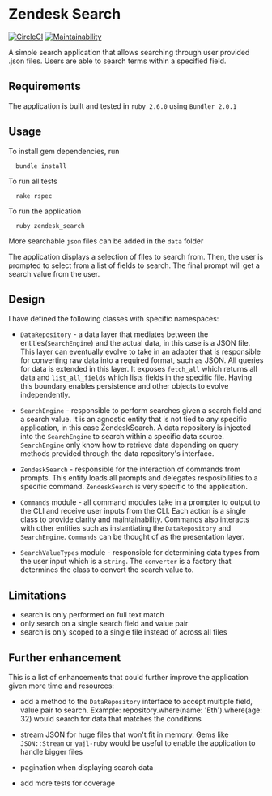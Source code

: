 # Zendesk Search

[![CircleCI](https://circleci.com/gh/daphsta/search.svg?style=svg)](https://circleci.com/gh/daphsta/search)
[![Maintainability](https://api.codeclimate.com/v1/badges/48dadc98a2cd19a97366/maintainability)](https://codeclimate.com/github/daphsta/search/maintainability)

A simple search application that allows searching through user provided .json files.
Users are able to search terms within a specified field.

## Requirements

The application is built and tested in `ruby 2.6.0` using `Bundler 2.0.1`

## Usage

To install gem dependencies, run
```
  bundle install
```

To run all tests
```
  rake rspec
```

To run the application
```
  ruby zendesk_search
```

More searchable `json` files can be added in the `data` folder

The application displays a selection of files to search from.
Then, the user is prompted to select from a list of fields to search.
The final prompt will get a search value from the user.

## Design

I have defined the following classes with specific namespaces:

* `DataRepository` - a data layer that mediates between the entities(`SearchEngine`)
                    and the actual data, in this case is a JSON file. This layer can eventually
                    evolve to take in an adapter that is responsible for converting raw data into a required
                    format, such as JSON. All queries for data is extended in this layer.
                    It exposes `fetch_all` which returns all data and `list_all_fields` which lists fields
                    in the specific file.
                    Having this boundary enables persistence and other objects to evolve independently.

* `SearchEngine` - responsible to perform searches given a search field and a search value.
                   It is an agnostic entity that is not tied to any specific application, in this case ZendeskSearch.
                   A data repository is injected into the `SearchEngine` to search within a specific data source.
                   `SearchEngine` only know how to retrieve data depending on query methods provided through
                   the data repository's interface.

* `ZendeskSearch` - responsible for the interaction of commands from prompts. This entity loads all prompts and delegates
                    resposibilities to a specific command. `ZendeskSearch` is very specific to the application.

* `Commands` module - all command modules take in a prompter to output to the CLI and receive user inputs from the CLI.
                      Each action is a single class to provide clarity and maintainability. Commands also interacts with
                      other entities such as instantiating the `DataRepository` and `SearchEngine`. `Commands` can be
                      thought of as the presentation layer.

* `SearchValueTypes` module - responsible for determining data types from the user input which is a `string`.
                              The `converter` is a factory that determines the class to convert the search value to.

## Limitations

* search is only performed on full text match
* only search on a single search field and value pair
* search is only scoped to a single file instead of across all files

## Further enhancement

This is a list of enhancements that could further improve the application given more time and resources:

* add a method to the `DataRepository` interface to accept multiple field, value pair to search.
  Example: repository.where(name: 'Eth').where(age: 32) would search for data that matches the conditions

* stream JSON for huge files that won't fit in memory. Gems like `JSON::Stream` or `yajl-ruby` would be useful
  to enable the application to handle bigger files

* pagination when displaying search data

* add more tests for coverage
